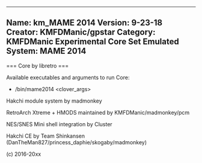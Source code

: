 -----------------------
Name: km_MAME 2014
Version: 9-23-18
Creator: KMFDManic/gpstar
Category: KMFDManic Experimental Core Set
Emulated System: MAME 2014
-----------------------
=== Core by libretro ===

Available executables and arguments to run Core:
- /bin/mame2014 <rom> <clover_args>

Hakchi module system by madmonkey

RetroArch Xtreme + HMODS maintained by KMFDManic/madmonkey/pcm

NES/SNES Mini shell integration by Cluster

Hakchi CE by Team Shinkansen (DanTheMan827/princess_daphie/skogaby/madmonkey)

(c) 2016-20xx
